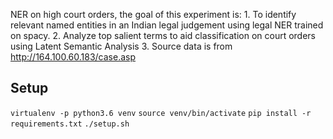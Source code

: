 
NER on high court orders, the goal of this experiment is:
    1. To identify relevant named entities in an Indian legal judgement using legal NER trained on spacy.
    2. Analyze top salient terms to aid classification on court orders using Latent Semantic Analysis
    3. Source data is from http://164.100.60.183/case.asp

## Setup

`virtualenv -p python3.6 venv`
`source venv/bin/activate`
`pip install -r requirements.txt`
`./setup.sh`

